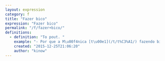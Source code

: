 ```yaml
---
layout: expression
category: f
title: "Fazer bico"
expression: "Fazer bico"
permalink: "/f/fazer+bico/"
definitions:
  - definition: "To pout. "
    example: "- Por que a M\u00f4nica [t\u00e1](/t/t%C3%A1/) fazendo bico?\r\n- \u00c9 porque o Cebolinha pegou o coelhinho dela de novo."
    created: "2015-12-25T21:06:20"
    author: "kinow"
---
```

